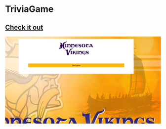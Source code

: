 # TriviaGame

## [Check it out](https://jckmrrssy.github.io/TriviaGame/)

![image](./assets/images/triviaGame.png)
